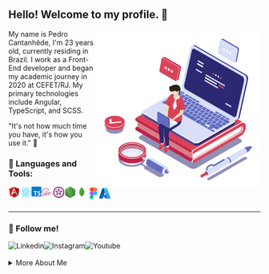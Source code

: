

## Hello! Welcome to my profile. 👋

<img align="right" src="img/vetor.png" width="330"/>

My name is Pedro Cantanhêde, I'm 23 years old, currently residing in Brazil. I work as a Front-End developer and began my academic journey in 2020 at CEFET/RJ. My primary technologies include Angular, TypeScript, and SCSS.

"It's not how much time you have, it's how you use it." 💭

### 🚀 Languages and Tools:

[<img align="left" src="https://raw.githubusercontent.com/devicons/devicon/master/icons/angularjs/angularjs-original.svg" width="23px" alt="Angular"/>][angular]
[<img align="left" src="https://raw.githubusercontent.com/devicons/devicon/master/icons/react/react-original.svg" width="23px" alt="React JS"/>][react]
[<img align="left" src="https://raw.githubusercontent.com/devicons/devicon/master/icons/typescript/typescript-original.svg" width="20px" alt="TypeScript" />][typescript]
[<img align="left" src="https://raw.githubusercontent.com/devicons/devicon/master/icons/sass/sass-original.svg" width="23px" alt="SASS"/>][sass]
[<img align="left" src="https://raw.githubusercontent.com/devicons/devicon/master/icons/jasmine/jasmine-plain.svg" width="23px" alt="Jasmine"/>][jasmine]
[<img align="left" src="https://raw.githubusercontent.com/devicons/devicon/master/icons/nodejs/nodejs-original.svg" width="23px" alt="Node JS"/>][nodejs]
[<img align="left" src="https://raw.githubusercontent.com/devicons/devicon/master/icons/mongodb/mongodb-original.svg" width="23px" alt="MongoDB"/>][mongodb]
[<img align="left" src="https://raw.githubusercontent.com/devicons/devicon/master/icons/figma/figma-original.svg" width="23px" alt="Figma"/>][figma]
[<img align="left" src="https://raw.githubusercontent.com/devicons/devicon/master/icons/azure/azure-original.svg" width="23px" alt="Azure"/>][azure]


<br >
<br >

---


### 💬 Follow me!
[<img align="left" src="https://img.shields.io/badge/LinkedIn-0077B5?style=flat-square&logo=linkedin&logoColor=white" alt="Linkedin"/>][linkedin]
[<img align="left" src="https://img.shields.io/badge/Instagram-E4405F?style=flat-square&logo=instagram&logoColor=white" alt="Instagram"/>][instagram]
[<img align="left" src="https://img.shields.io/badge/YouTube-FF0000?style=flat-square&logo=youtube&logoColor=white" alt="Youtube"/>][youtube]

<br >
<br >

<details>
<summary>
  More About Me
</summary>
<br >

#### Github Stats
  
<div>
  <a href="https://github.com/PedroCantanhede">
  <img height="178em" src="https://github-readme-stats.vercel.app/api?username=PedroCantanhede&theme=radical&show_icons=true"/>
  <img height="178em" src="https://github-readme-stats.vercel.app/api/top-langs/?username=PedroCantanhede&layout=compact&langs_count=7&theme=radical"/>
</div>  

</details>


[angular]: https://angular.io/docs
[react]: https://pt-br.reactjs.org/
[typescript]: https://www.typescriptlang.org/
[sass]: https://sass-lang.com/
[jasmine]: https://jasmine.github.io/
[nodejs]: https://nodejs.org/en/
[mongodb]: https://www.mongodb.com/2
[figma]: https://www.figma.com/
[azure]: https://learn.microsoft.com/en-us/azure/?product=popular



[youtube]: https://www.youtube.com/
[instagram]: https://www.instagram.com/pedro_cantanhede/
[linkedin]: https://www.linkedin.com/in/pedro-cantanhede/
